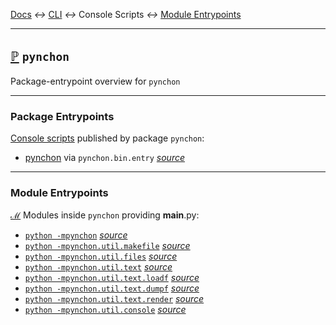 
[tooltip-package-entrypoints]: ## "Console Script Entrypoint"
[tooltip-module-entrypoints]: ## "Module Entrypoints"

[Docs](../) *↔* [CLI](README.md) *↔* Console Scripts *↔* [Module Entrypoints](README.md#module-entrypoints)

---------------------------------------------------

## **[ℙ][tooltip-package-entrypoints]** `pynchon`

Package-entrypoint overview for `pynchon`

-------------------------------------------------------------------------------


### Package Entrypoints

[Console scripts](https://python-packaging.readthedocs.io/en/latest/command-line-scripts.html#the-console-scripts-entry-point) published by package `pynchon`:



* [pynchon](/docs/cli/script-pynchon.bin.entry.md) via `pynchon.bin.entry` *[source](/src/pynchon/bin.py)*


-------------------------------------------------------------------------------

### Module Entrypoints

[**ℳ**][tooltip-module-entrypoints] Modules inside `pynchon` providing __main__.py:



* [`python -mpynchon`](/docs/cli/pynchon.md)  *[source](/src/pynchon/__main__.py)*
* [`python -mpynchon.util.makefile`](/docs/cli/pynchon.util.makefile.md)  *[source](/src/pynchon/util/makefile/__main__.py)*
* [`python -mpynchon.util.files`](/docs/cli/pynchon.util.files.md)  *[source](/src/pynchon/util/files/__main__.py)*
* [`python -mpynchon.util.text`](/docs/cli/pynchon.util.text.md)  *[source](/src/pynchon/util/text/__main__.py)*
* [`python -mpynchon.util.text.loadf`](/docs/cli/pynchon.util.text.loadf.md)  *[source](/src/pynchon/util/text/loadf/__main__.py)*
* [`python -mpynchon.util.text.dumpf`](/docs/cli/pynchon.util.text.dumpf.md)  *[source](/src/pynchon/util/text/dumpf/__main__.py)*
* [`python -mpynchon.util.text.render`](/docs/cli/pynchon.util.text.render.md)  *[source](/src/pynchon/util/text/render/__main__.py)*
* [`python -mpynchon.util.console`](/docs/cli/pynchon.util.console.md)  *[source](/src/pynchon/util/console/__main__.py)*
